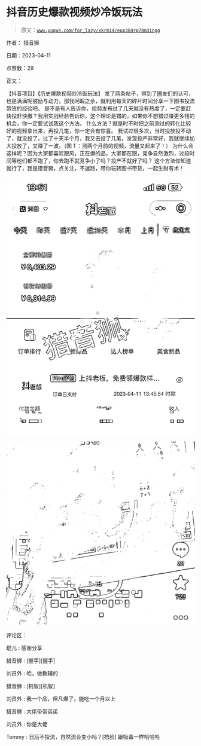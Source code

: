 # 抖音历史爆款视频炒冷饭玩法

> 原文：[`www.yuque.com/for_lazy/xkrm14/eup304rp78m3ingg`](https://www.yuque.com/for_lazy/xkrm14/eup304rp78m3ingg)

作者： 猎音狮

日期：2023-04-11

点赞数：29

正文：

【抖音项目】【历史爆款视频炒冷饭玩法】 发了两条帖子，得到了圈友们的认可，也是满满呢鼓励与动力，那我闲暇之余，就利用每天的碎片时间分享一下图书投流带货的经验吧。 是不是有人告诉你，视频发布过了几天就没有热度了，一定要赶快投赶快撤？我用实战经验告诉你，这个理论是错的，如果你不想错过赚更多钱的机会，你一定要试试我这个方法。 什么方法？就是时不时把之前测过的转化比较好的视频拿出来，再投几笔，你一定会有惊喜。 我试过很多次，当时投放投不动了，就没投了。过了十天半个月，我又去投了几笔，发现投产非常好，我就继续加大投放了，又赚了一波。（图 1 ：测两个月前的视频，流量又起来了！） 为什么会这样呢？因为大家都喜欢跟风，正在爆的品，大家都在跟，竞争自然激烈，过段时间等他们都不跑了，你去跑不就竞争小了吗？投产不就好了吗？ 这个方法你知道就行了，我是猎音狮，点关注，不迷路，带你玩转图书带货，一起生财有术！

![](img/16672bf623be21e2790a239a4d6ff558.png)

![](img/126c460f4b9731865786b3cb380789e2.png)

评论区：

琨儿 : 感谢分享

猎音狮 : [握手][握手]

刘员外 : 哈，做教辅的

猎音狮 : [机智][机智]

刘员外 : 我一个品，但凡爆了，能吃一个月以上

猎音狮 : 大佬带带弟弟

刘员外 : 你是大佬

Tommy : 日后不投流，自然流会变小吗？[捂脸] 跟吸毒一样哈哈哈

